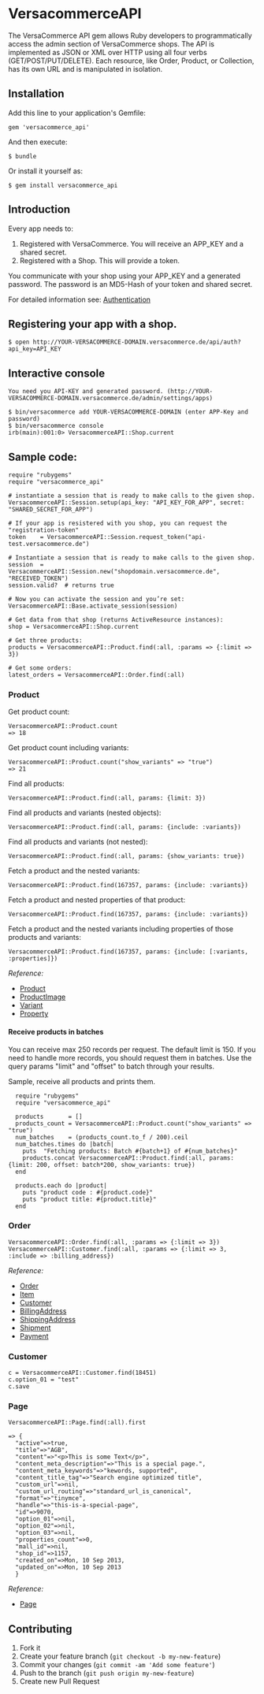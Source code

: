 # VersacommerceAPI

The VersaCommerce API gem allows Ruby developers to programmatically access the admin section of VersaCommerce shops. The API is implemented as JSON or XML over HTTP using all four verbs (GET/POST/PUT/DELETE). Each resource, like Order, Product, or Collection, has its own URL and is manipulated in isolation.

## Installation

Add this line to your application's Gemfile:

    gem 'versacommerce_api'

And then execute:

    $ bundle

Or install it yourself as:

    $ gem install versacommerce_api

## Introduction

Every app needs to:

1. Registered with VersaCommerce. You will receive an APP_KEY and a shared secret.
2. Registered with a Shop. This will provide a token.

You communicate with your shop using your APP_KEY and a generated password. The password is an MD5-Hash of your token and shared secret.


For detailed information see: [Authentication](https://github.com/versacommerce/vc-api/blob/master/sections/authentication.md)


## Registering your app with a shop.

    $ open http://YOUR-VERSACOMMERCE-DOMAIN.versacommerce.de/api/auth?api_key=API_KEY

## Interactive console

    You need you API-KEY and generated password. (http://YOUR-VERSACOMMERCE-DOMAIN.versacommerce.de/admin/settings/apps)

    $ bin/versacommerce add YOUR-VERSACOMMERCE-DOMAIN (enter APP-Key and password)
    $ bin/versacommerce console
    irb(main):001:0> VersacommerceAPI::Shop.current

## Sample code:

    require "rubygems"
    require "versacommerce_api"

    # instantiate a session that is ready to make calls to the given shop.
    VersacommerceAPI::Session.setup(api_key: "API_KEY_FOR_APP", secret: "SHARED_SECRET_FOR_APP")
    
    # If your app is resistered with you shop, you can request the "registration-token" 
    token    = VersacommerceAPI::Session.request_token("api-test.versacommerce.de")
    
    # Instantiate a session that is ready to make calls to the given shop.
    session  = VersacommerceAPI::Session.new("shopdomain.versacommerce.de", "RECEIVED_TOKEN")
    session.valid?  # returns true
    
    # Now you can activate the session and you’re set:
    VersacommerceAPI::Base.activate_session(session)

    # Get data from that shop (returns ActiveResource instances):
    shop = VersacommerceAPI::Shop.current
    
    # Get three products:
    products = VersacommerceAPI::Product.find(:all, :params => {:limit => 3})
    
    # Get some orders:
    latest_orders = VersacommerceAPI::Order.find(:all)
    
### Product


Get product count:

    VersacommerceAPI::Product.count
    => 18
    
Get product count including variants:

    VersacommerceAPI::Product.count("show_variants" => "true")
    => 21

Find all products:

    VersacommerceAPI::Product.find(:all, params: {limit: 3})

Find all products and variants (nested objects):

    VersacommerceAPI::Product.find(:all, params: {include: :variants})

Find all products and variants (not nested):

    VersacommerceAPI::Product.find(:all, params: {show_variants: true})
    
Fetch a product and the nested variants:

    VersacommerceAPI::Product.find(167357, params: {include: :variants})
    
Fetch a product and nested properties of that product:

    VersacommerceAPI::Product.find(167357, params: {include: :variants})

Fetch a product and the nested variants including properties of those products and variants:

    VersacommerceAPI::Product.find(167357, params: {include: [:variants, :properties]})

*Reference:*

* [Product](https://github.com/versacommerce/vc-api/blob/master/sections/product.md)
* [ProductImage](https://github.com/versacommerce/vc-api/blob/master/sections/product_image.md)
* [Variant](https://github.com/versacommerce/vc-api/blob/master/sections/variant.md)
* [Property](https://github.com/versacommerce/vc-api/blob/master/sections/property.md)

#### Receive products in batches

You can receive max 250 records per request. The default limit is 150. If you need to handle more records, you should request them in batches. Use the query params "limit" and "offset" to batch through your results.

Sample, receive all products and prints them.

      require "rubygems"
      require "versacommerce_api"

      products       = []
      products_count = VersacommerceAPI::Product.count("show_variants" => "true")
      num_batches    = (products_count.to_f / 200).ceil
      num_batches.times do |batch|
        puts  "Fetching products: Batch #{batch+1} of #{num_batches}"
        products.concat VersacommerceAPI::Product.find(:all, params: {limit: 200, offset: batch*200, show_variants: true})
      end
      
      products.each do |product|
        puts "product code : #{product.code}"
        puts "product title: #{product.title}"
      end

### Order

    VersacommerceAPI::Order.find(:all, :params => {:limit => 3})
    VersacommerceAPI::Customer.find(:all, :params => {:limit => 3, :include => :billing_address})

*Reference:*

* [Order](https://github.com/versacommerce/vc-api/blob/master/sections/order.md)
* [Item](https://github.com/versacommerce/vc-api/blob/master/sections/item.md)
* [Customer](https://github.com/37signals/bcx-api/blob/master/sections/custimer.md)
* [BillingAddress](https://github.com/37signals/bcx-api/blob/master/sections/billing_address.md)
* [ShippingAddress](https://github.com/versacommerce/vc-api/blob/master/sections/shipping_address.md)
* [Shipment](https://github.com/versacommerce/vc-api/blob/master/sections/shipment.md)
* [Payment](https://github.com/versacommerce/vc-api/blob/master/sections/payment.md)

### Customer

    c = VersacommerceAPI::Customer.find(18451)
    c.option_01 = "test"
    c.save

### Page

    VersacommerceAPI::Page.find(:all).first

    => {
      "active"=>true,
      "title"=>"AGB",
      "content"=>"<p>This is some Text</p>",
      "content_meta_description"=>"This is a special page.",
      "content_meta_keywords"=>"kewords, supported",
      "content_title_tag"=>"Search engine optimized title",
      "custom_url"=>nil,
      "custom_url_routing"=>"standard_url_is_canonical",
      "format"=>"tinymce",
      "handle"=>"this-is-a-special-page",
      "id"=>9070,
      "option_01"=>nil,
      "option_02"=>nil,
      "option_03"=>nil,
      "properties_count"=>0,
      "mall_id"=>nil,
      "shop_id"=>1157,
      "created_on"=>Mon, 10 Sep 2013,
      "updated_on"=>Mon, 10 Sep 2013
      }

*Reference:*

* [Page](https://github.com/versacommerce/vc-api/blob/master/sections/page.md)

## Contributing

1. Fork it
2. Create your feature branch (`git checkout -b my-new-feature`)
3. Commit your changes (`git commit -am 'Add some feature'`)
4. Push to the branch (`git push origin my-new-feature`)
5. Create new Pull Request
